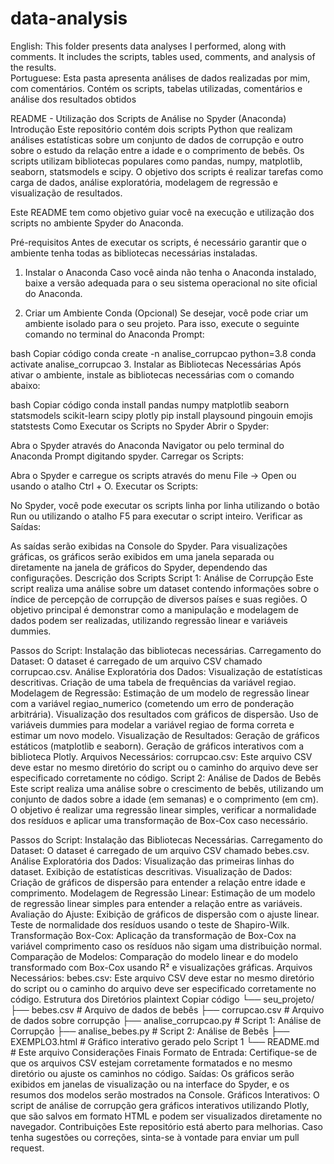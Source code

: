 # data-analysis
 English: This folder presents data analyses I performed, along with comments. It includes the scripts, tables used, comments, and analysis of the results.  
 Portuguese: Esta pasta apresenta análises de dados realizadas por mim, com comentários. Contém os scripts, tabelas utilizadas, comentários e análise dos resultados obtidos
 
README - Utilização dos Scripts de Análise no Spyder (Anaconda)
Introdução
Este repositório contém dois scripts Python que realizam análises estatísticas sobre um conjunto de dados de corrupção e outro sobre o estudo da relação entre a idade e o comprimento de bebês. Os scripts utilizam bibliotecas populares como pandas, numpy, matplotlib, seaborn, statsmodels e scipy. O objetivo dos scripts é realizar tarefas como carga de dados, análise exploratória, modelagem de regressão e visualização de resultados.

Este README tem como objetivo guiar você na execução e utilização dos scripts no ambiente Spyder do Anaconda.

Pré-requisitos
Antes de executar os scripts, é necessário garantir que o ambiente tenha todas as bibliotecas necessárias instaladas.

1. Instalar o Anaconda
Caso você ainda não tenha o Anaconda instalado, baixe a versão adequada para o seu sistema operacional no site oficial do Anaconda.

2. Criar um Ambiente Conda (Opcional)
Se desejar, você pode criar um ambiente isolado para o seu projeto. Para isso, execute o seguinte comando no terminal do Anaconda Prompt:

bash
Copiar código
conda create -n analise_corrupcao python=3.8
conda activate analise_corrupcao
3. Instalar as Bibliotecas Necessárias
Após ativar o ambiente, instale as bibliotecas necessárias com o comando abaixo:

bash
Copiar código
conda install pandas numpy matplotlib seaborn statsmodels scikit-learn scipy plotly
pip install playsound pingouin emojis statstests
Como Executar os Scripts no Spyder
Abrir o Spyder:

Abra o Spyder através do Anaconda Navigator ou pelo terminal do Anaconda Prompt digitando spyder.
Carregar os Scripts:

Abra o Spyder e carregue os scripts através do menu File -> Open ou usando o atalho Ctrl + O.
Executar os Scripts:

No Spyder, você pode executar os scripts linha por linha utilizando o botão Run ou utilizando o atalho F5 para executar o script inteiro.
Verificar as Saídas:

As saídas serão exibidas na Console do Spyder. Para visualizações gráficas, os gráficos serão exibidos em uma janela separada ou diretamente na janela de gráficos do Spyder, dependendo das configurações.
Descrição dos Scripts
Script 1: Análise de Corrupção
Este script realiza uma análise sobre um dataset contendo informações sobre o índice de percepção de corrupção de diversos países e suas regiões. O objetivo principal é demonstrar como a manipulação e modelagem de dados podem ser realizadas, utilizando regressão linear e variáveis dummies.

Passos do Script:
Instalação das bibliotecas necessárias.
Carregamento do Dataset: O dataset é carregado de um arquivo CSV chamado corrupcao.csv.
Análise Exploratória dos Dados:
Visualização de estatísticas descritivas.
Criação de uma tabela de frequências da variável regiao.
Modelagem de Regressão:
Estimação de um modelo de regressão linear com a variável regiao_numerico (cometendo um erro de ponderação arbitrária).
Visualização dos resultados com gráficos de dispersão.
Uso de variáveis dummies para modelar a variável regiao de forma correta e estimar um novo modelo.
Visualização de Resultados:
Geração de gráficos estáticos (matplotlib e seaborn).
Geração de gráficos interativos com a biblioteca Plotly.
Arquivos Necessários:
corrupcao.csv: Este arquivo CSV deve estar no mesmo diretório do script ou o caminho do arquivo deve ser especificado corretamente no código.
Script 2: Análise de Dados de Bebês
Este script realiza uma análise sobre o crescimento de bebês, utilizando um conjunto de dados sobre a idade (em semanas) e o comprimento (em cm). O objetivo é realizar uma regressão linear simples, verificar a normalidade dos resíduos e aplicar uma transformação de Box-Cox caso necessário.

Passos do Script:
Instalação das Bibliotecas Necessárias.
Carregamento do Dataset: O dataset é carregado de um arquivo CSV chamado bebes.csv.
Análise Exploratória dos Dados:
Visualização das primeiras linhas do dataset.
Exibição de estatísticas descritivas.
Visualização de Dados:
Criação de gráficos de dispersão para entender a relação entre idade e comprimento.
Modelagem de Regressão Linear:
Estimação de um modelo de regressão linear simples para entender a relação entre as variáveis.
Avaliação do Ajuste:
Exibição de gráficos de dispersão com o ajuste linear.
Teste de normalidade dos resíduos usando o teste de Shapiro-Wilk.
Transformação Box-Cox:
Aplicação da transformação de Box-Cox na variável comprimento caso os resíduos não sigam uma distribuição normal.
Comparação de Modelos:
Comparação do modelo linear e do modelo transformado com Box-Cox usando R² e visualizações gráficas.
Arquivos Necessários:
bebes.csv: Este arquivo CSV deve estar no mesmo diretório do script ou o caminho do arquivo deve ser especificado corretamente no código.
Estrutura dos Diretórios
plaintext
Copiar código
└── seu_projeto/
    ├── bebes.csv             # Arquivo de dados de bebês
    ├── corrupcao.csv         # Arquivo de dados sobre corrupção
    ├── analise_corrupcao.py  # Script 1: Análise de Corrupção
    ├── analise_bebes.py      # Script 2: Análise de Bebês
    ├── EXEMPLO3.html         # Gráfico interativo gerado pelo Script 1
    └── README.md             # Este arquivo
Considerações Finais
Formato de Entrada: Certifique-se de que os arquivos CSV estejam corretamente formatados e no mesmo diretório ou ajuste os caminhos no código.
Saídas: Os gráficos serão exibidos em janelas de visualização ou na interface do Spyder, e os resumos dos modelos serão mostrados na Console.
Gráficos Interativos: O script de análise de corrupção gera gráficos interativos utilizando Plotly, que são salvos em formato HTML e podem ser visualizados diretamente no navegador.
Contribuições
Este repositório está aberto para melhorias. Caso tenha sugestões ou correções, sinta-se à vontade para enviar um pull request.
